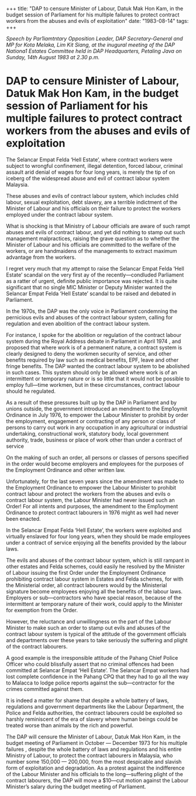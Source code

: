 +++ 
title: "DAP to censure Minister of Labour, Datuk Mak Hon Kam, in the budget session of Parliament for his multiple failures to protect contract workers from the abuses and evils of exploitation"
date: "1983-08-14"
tags:
+++

_Speech by Par1iamtntary Opposition Leader, DAP Secretary-General and MP for Kota Melaka, Lim Kit Siang, at the inugural meeting of the DAP Nationa1 Estates Committee held in DAP Headquarters, Petaling Java on Sunday, 14th August 1983 at 2.30 p.m._

# DAP to censure Minister of Labour, Datuk Mak Hon Kam, in the budget session of Parliament for his multiple failures to protect contract workers from the abuses and evils of exploitation

The Selancar Empat Felda ‘Hell Estate’, where contract workers were subject to wrongful confinement, illegal detention, forced labour, criminal assault arid denial of wages for four long years, is merely the tip of on iceberg of the widespread abuse and evil of contract labour system Malaysia.</u>

These abuses and evils of contract labour system, which includes child labour, sexual exploitation, debt slavery, are a terrible indictment of the Minister of Labour and his officials on their failure to protect the workers employed under the contract labour system.

What is shocking is that Ministry of Labour officials are aware of such rampt abuses and evils of contract labour, and yet did nothing to stamp out such management malpractices, raising the grave question as to whether the Minister of Labour and his officials are committed to the welfare of the workers, or are handmaidens of the managements to extract maximum advantage from the workers.

I regret very much that my attempt to raise the Selancar Empat Felda ‘Hell Estate’ scandal on the very first ay of the recently—condluded Parliament as a ratter of urgent, definite public importance was rejected. It is quite significant that no single MIC Minister or Deputy Minister wanted the Selancar Empat Felda ‘Hell Estate’ scandal to be raised and debated in Parliament.

In the 1970s, the DAP was the only voice in Parliament condemning the pernicious evils and abuses of the contract labour system, calling for regulation and even abolition of the contract labour system.

For instance, I spoke for the abolition or regulation of the contract labour system during the Royal Address debate in Parliament in April 1974 , and proposed that where work is of a permanent nature, a contract system is clearly designed to deny the workmen security of service, and other benefits required by law such as medical benefits, EPF, leave and other fringe benefits. The DAP wanted the contract labour system to be abolished in such cases. This system should only be allowed where work is of an intermittent or temporary nature or is so little that it would not be possible to employ full—time workmen, but in these circumstances, contract labour should he regulated.

As a result of these pressures built up by the DAP in Parliament and by unions outside, the government introduced an mendment to the Emp1oymit Ordinance in July 1976, to empower the Labour Minister to prohibit by order the employment, engagement or contracting of any person or class of persons to carry out work in any occupation in any agricultural or industrial undertaking, constructional work, statutory body, local government authority, trade, business or place of work other than under a contract of service

On the making of such an order, all persons or classes of persons specified in the order would become employers and employees for the purposes of the Employment Ordinance and other written law.

Unfortunately, for the last seven years since the amendment was made to the Employment Ordinance to empower the Labour Minister to prohibit contract labour and protect the workers from the abuses and evils o contract labour system, the Labour Minister had never issued such an Order! For all intents and purposes, the amendment to the Emp1oyment Ordinance to protect contract labourers in 1976 might as well had never been enacted.

In the Selancar Empat Felda ‘Hell Estate’, the workers were exploited and virtually enslaved for four long years, when they should be made employees under a contract of service enjoying all the benefits provided by the labour laws.

The evils and abuses of the contract labour system, which is still rampant in other estates and Felda schemes, could easily he resolved by the Minister of Labour issuing the first Order under the Employment Ordinance prohibiting contract labour system in Estates and Felda schemes, for with the Ministerial order, all contract labourers would by the Ministerial signature become employees enjoying all the benefits of the labour laws. Employers or sub—contractors who have special reason, because of the intermittent ar temporary nature of their work, could apply to the Minister for exemption from the Order.

However, the reluctance and unwillingness on the part of the Labour Minister to make such an order to stamp out evils and abuses of the contract labour system is typical of the attitude of the government officials and departments over these years to take seriously the suffering and plight of the contract labourers.

A good example is the irresponsible attitude of the Pahang Chief Police Officer who could blissfully assert that no criminal offences had been committed at Selancar Empat ‘Hell Estate’. The Selancar Empat workers had lost complete confidence in the Pahang CPQ that they had to go all the way to Malacca to lodge police reports against the sub—contractor for the crimes committed against them.

It is indeed a matter for shame that despite a whole battery of laws, regulations and government departments like the Labour Department, the Police and Felda authorities, the contract labourers could be exploited so harshly reminiscent of the era of slavery where human beings could be treated worse than animals by the rich and powerful.

The DAP will censure the Minister of Labour, Datuk Mak Hon Kam, in the budget meeting of Parliament in October — December 1973 for his multiple failures , despite the whole battery of laws and regulations and his entire Ministry of Labour, to protect the contract labourers in Malaysia, who number some 150,000 — 200,000, from the most despicable and slavish form of exploitation and degradation. As a protest against the indifference of the Labour Minister and his officials to the long—suffering plight of the contract labourers, the DAP will move a $10—cut motion against the Labour Minister’s salary during the budget meeting of Parliament.
 

